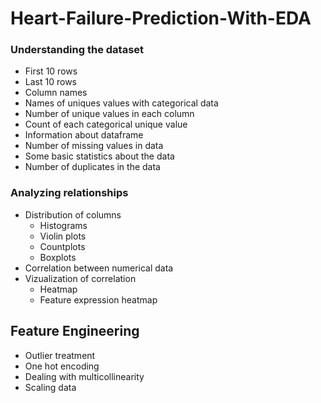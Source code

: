 # Heart-Failure-Prediction-With-EDA
### Understanding the dataset
- First 10 rows
- Last 10 rows
- Column names
- Names of uniques values with categorical data
- Number of unique values in each column
- Count of each categorical unique value
- Information about dataframe
- Number of missing values in data
- Some basic statistics about the data
- Number of duplicates in the data
### Analyzing relationships 
- Distribution of columns
  - Histograms
  - Violin plots
  - Countplots
  - Boxplots
- Correlation between numerical data
- Vizualization of correlation
  - Heatmap
  - Feature expression heatmap
## Feature Engineering
- Outlier treatment
- One hot encoding
- Dealing with multicollinearity
- Scaling data
